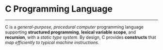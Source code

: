 # C Programming Language
---
C is a *general-purpose, procedural computer* programming language supporting **structured programming**, **lexical variable scope**, and **recursion**, with a *static type system*. 
By design, C provides **constructs** that *map efficiently to typical machine instructions.*